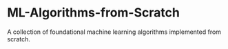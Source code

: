 # ML-Algorithms-from-Scratch
A collection of foundational machine learning algorithms implemented from scratch. 
